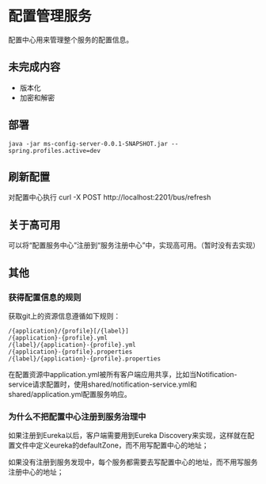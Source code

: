 # 配置管理服务 #

配置中心用来管理整个服务的配置信息。

## 未完成内容 ##

- 版本化
- 加密和解密

## 部署 ##

    java -jar ms-config-server-0.0.1-SNAPSHOT.jar --spring.profiles.active=dev

## 刷新配置 ##

对配置中心执行 curl -X POST http://localhost:2201/bus/refresh 

## 关于高可用 ##

可以将“配置服务中心”注册到“服务注册中心”中，实现高可用。（暂时没有去实现）

## 其他 ##

### 获得配置信息的规则 ###
获取git上的资源信息遵循如下规则：

    /{application}/{profile}[/{label}]
    /{application}-{profile}.yml
    /{label}/{application}-{profile}.yml
    /{application}-{profile}.properties
    /{label}/{application}-{profile}.properties  
    
在配置资源中application.yml被所有客户端应用共享，比如当Notification-service请求配置时，使用shared/notification-service.yml和shared/application.yml配置服务响应。

### 为什么不把配置中心注册到服务治理中 ###

如果注册到Eureka以后，客户端需要用到Eureka Discovery来实现，这样就在配置文件中定义eureka的defaultZone，而不用写配置中心的地址；

如果没有注册到服务发现中，每个服务都需要去写配置中心的地址，而不用写服务注册中心的地址；
